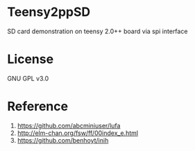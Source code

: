 # Teensy2ppSD
SD card demonstration on teensy 2.0++ board via spi interface
# License
GNU GPL v3.0
# Reference
1. https://github.com/abcminiuser/lufa
2. http://elm-chan.org/fsw/ff/00index_e.html
3. https://github.com/benhoyt/inih
